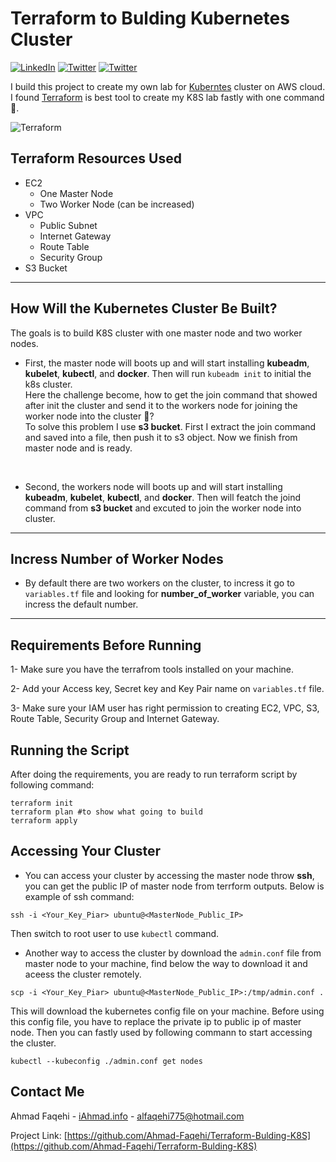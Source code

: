 # Terraform to Bulding Kubernetes Cluster
[![LinkedIn][linkedin-shield]][linkedin-url]
[![Twitter][twitter-shield]][twittwe-url]
[![Twitter][github-shield]][github-url]

I build this project to create my own lab for [Kuberntes](https://kubernetes.io/) cluster on AWS cloud. I found [Terraform](https://www.terraform.io) is best tool to create my K8S lab fastly with one command 🚀.
<p align="center">

![Terraform](https://i.imgur.com/PuS3rmb.png)
</p>

## Terraform Resources Used
- EC2
  - One Master Node
  - Two Worker Node (can be increased)
- VPC
  - Public Subnet
  - Internet Gateway
  - Route Table
  - Security Group
- S3 Bucket

<hr>

## How Will the Kubernetes Cluster Be Built?
The goals is to build K8S cluster with one master node and two worker nodes.
<br>

* First, the master node will boots up and will start installing <b>kubeadm</b>, <b>kubelet</b>, <b>kubectl</b>, and <b>docker</b>. Then will run `kubeadm init` to initial the k8s cluster. <br>
Here the challenge become, how to get the join command that showed after init the cluster and send it to the workers node for joining the worker node into the cluster 🤔? <br>
To solve this problem I use <b>s3 bucket</b>. First I extract the join command and saved into a file, then push it to s3 object. Now we finish from master node and is ready.
<br>

* Second, the workers node will boots up and will start installing <b>kubeadm</b>, <b>kubelet</b>, <b>kubectl</b>, and <b>docker</b>. Then will featch the joind command from <b>s3 bucket</b> and excuted to join the worker node into cluster.

<hr>

## Incress Number of Worker Nodes
* By default there are two workers on the cluster, to incress it go to `variables.tf` file and looking for <b>number_of_worker</b> variable, you can incress the default number.

<hr>

## Requirements Before Running
1- Make sure you have the terrafrom tools installed on your machine.

2- Add your Access key, Secret key and Key Pair name on `variables.tf` file.

3- Make sure your IAM user has right permission to creating EC2, VPC, S3, Route Table, Security Group and Internet Gateway.

## Running the Script
After doing the requirements, you are ready to run terraform script by following command:
``` shell
terraform init
terraform plan #to show what going to build
terraform apply
```

## Accessing Your Cluster
* You can access your cluster by accessing the master node throw <b>ssh</b>, you can get the public IP of master node from terrform outputs. Below is example of ssh command:
``` shell
ssh -i <Your_Key_Piar> ubuntu@<MasterNode_Public_IP>
```
Then switch to root user to use `kubectl` command.

* Another way to access the cluster by download the `admin.conf` file from master node to your machine, find below the way to download it and aceess the cluster remotely.
``` shell
scp -i <Your_Key_Piar> ubuntu@<MasterNode_Public_IP>:/tmp/admin.conf .
```
This will download the kubernetes config file on your machine. Before using this config file, you have to replace the private ip to public ip of master node. Then you can fastly used by following commann to start accessing the cluster.
```shell
kubectl --kubeconfig ./admin.conf get nodes
```



<!-- CONTACT -->
## Contact Me

Ahmad Faqehi - [iAhmad.info](https://iAhmad.info) - alfaqehi775@hotmail.com

Project Link: [https://github.com/Ahmad-Faqehi/Terraform-Bulding-K8S](https://github.com/Ahmad-Faqehi/Terraform-Bulding-K8S)


<!-- MARKDOWN LINKS & IMAGES -->
<!-- https://www.markdownguide.org/basic-syntax/#reference-style-links -->
[linkedin-shield]: https://img.shields.io/badge/-LinkedIn-black.svg?style=for-the-badge&logo=linkedin&colorB=555
[linkedin-url]: https://linkedin.com/in/ahmad-faqehi
[twitter-shield]: https://img.shields.io/badge/-twitter-black.svg?style=for-the-badge&logo=twitter&colorB=555
[twittwe-url]: https://twitter.com/A_F775
[github-shield]: https://img.shields.io/badge/-github-black.svg?style=for-the-badge&logo=github&colorB=555
[github-url]: https://github.com/Ahmad-Faqehi